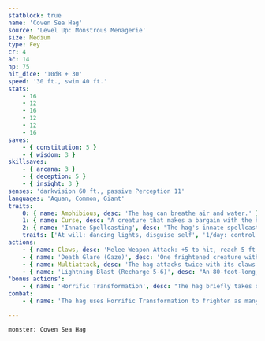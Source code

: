 ```yaml
---
statblock: true
name: 'Coven Sea Hag'
source: 'Level Up: Monstrous Menagerie'
size: Medium
type: Fey
cr: 4
ac: 14
hp: 75
hit_dice: '10d8 + 30'
speed: '30 ft., swim 40 ft.'
stats:
    - 16
    - 12
    - 16
    - 12
    - 12
    - 16
saves:
    - { constitution: 5 }
    - { wisdom: 3 }
skillsaves:
    - { arcana: 3 }
    - { deception: 5 }
    - { insight: 3 }
senses: 'darkvision 60 ft., passive Perception 11'
languages: 'Aquan, Common, Giant'
traits:
    0: { name: Amphibious, desc: 'The hag can breathe air and water.' }
    1: { name: Curse, desc: "A creature that makes a bargain with the hag is magically cursed for 30 days. While it is cursed, the target automatically fails saving throws against the hag's scrying and geas spells, and the hag can cast control weather centered on the creature." }
    2: { name: 'Innate Spellcasting', desc: "The hag's innate spellcasting ability is Charisma (spell save DC 13). It can innately cast the following spells, requiring no material components:" }
    traits: ['At will: dancing lights, disguise self', '1/day: control weather, geas, scrying']
actions:
    - { name: Claws, desc: 'Melee Weapon Attack: +5 to hit, reach 5 ft., one creature. Hit: 10 (2d6 + 3) slashing damage.' }
    - { name: 'Death Glare (Gaze)', desc: 'One frightened creature within 30 feet makes a DC 11 Wisdom saving throw. On a failed saving throw, the creature drops to 0 hit points. On a success, the creature takes 7 (2d6) psychic damage.' }
    - { name: Multiattack, desc: 'The hag attacks twice with its claws.' }
    - { name: 'Lightning Blast (Recharge 5-6)', desc: "An 80-foot-long, 5-foot-wide lightning bolt springs from the hag's extended claw. Each creature in the area makes a DC 13 Dexterity saving throw, taking 21 (6d6) lightning damage on a failed save or half damage on a success." }
'bonus actions':
    - { name: 'Horrific Transformation', desc: "The hag briefly takes on a terrifying form or reveals its true form. Each creature within 30 feet that can see the hag makes a DC 11 Wisdom saving throw. A creature under the hag's curse automatically fails this saving throw. On a failure, the creature is frightened until the end of its next turn. If a creature's saving throw is successful, it is immune to the hag's Horrific Transformation for 24 hours." }
combat:
    - { name: 'The hag uses Horrific Transformation to frighten as many creatures as possible and then uses Death Glare on one of them', desc: 'If no creatures are frightened or if it is bloodied, the hag flees, using its swim speed if possible. It attacks with its claws only if cornered.' }

---
```

```statblock
monster: Coven Sea Hag
```
